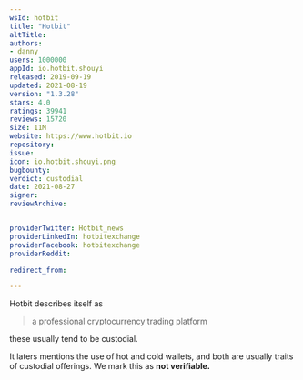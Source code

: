 ```yaml
---
wsId: hotbit
title: "Hotbit"
altTitle: 
authors:
- danny
users: 1000000
appId: io.hotbit.shouyi
released: 2019-09-19
updated: 2021-08-19
version: "1.3.28"
stars: 4.0
ratings: 39941
reviews: 15720
size: 11M
website: https://www.hotbit.io
repository: 
issue: 
icon: io.hotbit.shouyi.png
bugbounty: 
verdict: custodial
date: 2021-08-27
signer: 
reviewArchive:


providerTwitter: Hotbit_news
providerLinkedIn: hotbitexchange
providerFacebook: hotbitexchange
providerReddit: 

redirect_from:

---
```



Hotbit describes itself as

> a professional cryptocurrency trading platform

these usually tend to be custodial.

It laters mentions the use of hot and cold wallets, and both are usually traits of custodial offerings. We mark this as **not verifiable.**

